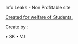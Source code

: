 Info Leaks - Non Profitable site

<ins>Created for welfare of Students.</ins>

Create by :

• SK
• VJ
